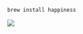 ```bash
brew install happiness
```


<img src="https://github.com/brewpipeline/.github/assets/11797701/064f20dd-473c-47b0-ab55-6bed3958852c">
